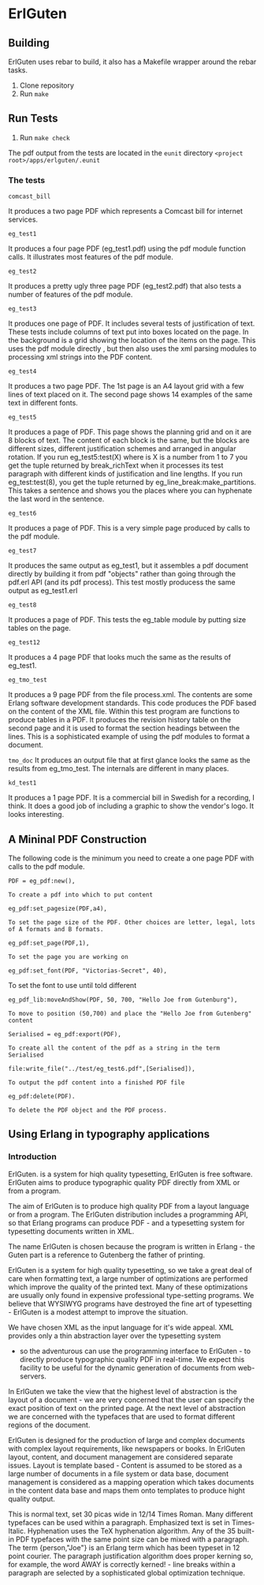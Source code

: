 
  
# ErlGuten

## Building

ErlGuten uses rebar to build, it also has a Makefile wrapper around the rebar tasks.

1. Clone repository
2. Run `make`

## Run Tests

1. Run `make check`

The pdf output from the tests are located in the `eunit` directory `<project root>/apps/erlguten/.eunit`

### The tests 

`comcast_bill`

It produces a two page PDF which represents a Comcast bill for internet services.

`eg_test1`

It  produces a four page PDF (eg_test1.pdf) using the pdf module function calls. It illustrates most features of the pdf module.

`eg_test2`

It produces a pretty ugly three page PDF (eg_test2.pdf) that also tests a number of features of the pdf module.

`eg_test3`

It produces one page of PDF. It includes several tests of justification of text. These tests include columns of text put into boxes located on the page. In the background is a grid showing the location of the items on the page. This uses the pdf module directly , but then also uses the xml parsing modules to processing xml strings into the PDF content.

`eg_test4`

It produces a two page PDF. The 1st page is an A4 layout grid with a few lines of text placed on it. The second page shows 14 examples of the same text in different fonts.

`eg_test5`

It produces a page of PDF. This page shows the planning grid and on it are 8 blocks of text. The content of each block is the same, but the blocks are different sizes, different justification schemes and arranged in angular rotation.
If you run eg_test5:test(X) where is X is a number from 1 to 7 you get the tuple returned by break_richText when it processes its test paragraph with different kinds of justification and line lengths. If you run eg_test:test(8), you get the tuple returned by eg_line_break:make_partitions. This takes a sentence and shows you the places where you can hyphenate the last word in the sentence.

`eg_test6`

It produces a page of PDF. This is a very simple page produced by calls to the pdf module.

`eg_test7`

It produces the same output as eg_test1, but it assembles a pdf document directly by building it from pdf "objects"
 rather than going through the pdf.erl API (and its pdf process). This test mostly producess the same output as eg_test1.erl

`eg_test8`

It produces a page of PDF. This tests the eg_table module by putting size tables on the page.

`eg_test12`

It produces a 4 page PDF that looks much the same as the results of eg_test1.

`eg_tmo_test`

It produces a 9 page PDF from the file process.xml. The contents are some Erlang software development standards. This code produces the PDF based on the content of the XML file. Within this test program are functions to produce tables in a PDF. It produces the revision history table on the second page and it is used to format the section headings between the lines. This is a sophisticated example of using the pdf modules to format a document.
 
`tmo_doc`
It produces an output file that at first glance looks the same as the results from eg_tmo_test. The internals are different in many places. 

`kd_test1`

It produces a 1 page PDF. It is a commercial bill in Swedish for a recording, I think. It does a good job of including a graphic to show the vendor's logo. It looks interesting.

## A Mininal PDF Construction

The following code is the minimum you need to create a one page PDF
with calls to the pdf module.

`PDF = eg_pdf:new(),`

    To create a pdf into which to put content

`eg_pdf:set_pagesize(PDF,a4),`

    To set the page size of the PDF. Other choices are letter, legal, lots of A formats and B formats.

`eg_pdf:set_page(PDF,1),`

    To set the page you are working on

`eg_pdf:set_font(PDF, "Victorias-Secret", 40),`

   To set the font to use until told different

`eg_pdf_lib:moveAndShow(PDF, 50, 700, "Hello Joe from Gutenburg"),`

    To move to position (50,700) and place the "Hello Joe from Gutenberg" content

`Serialised = eg_pdf:export(PDF),`

    To create all the content of the pdf as a string in the term Serialised

`file:write_file("../test/eg_test6.pdf",[Serialised]),`

    To output the pdf content into a finished PDF file

`eg_pdf:delete(PDF).`

    To delete the PDF object and the PDF process.

## Using Erlang in typography applications

### Introduction

ErlGuten.  is  a system  for  hiqh quality  typesetting,
ErlGuten  is  free software.   ErlGuten  aims  to produce  typographic
quality PDF directly from XML or from a program.

The aim of ErlGuten is to produce high quality PDF from a layout
language  or from  a program.   The ErlGuten  distribution  includes a
programming  API, so  that Erlang  programs can  produce PDF  -  and a
typesetting system for typesetting documents written in XML.

The  name  ErlGuten  is chosen  because  the program  is
written  in  Erlang  -  the  Guten part  is  a  reference  to
Gutenberg the father of printing.

ErlGuten is a  system for high quality typesetting,  so we take a
great  deal  of   care  when  formatting  text,  a   large  number  of
optimizations are  performed which improve the quality  of the printed
text.  Many of these optimizations are usually only found in expensive
professional type-setting programs.   We believe that WYSIWYG programs
have  destroyed the fine  art of  typesetting -  ErlGuten is  a modest
attempt to improve the situation.

We have  chosen XML as the  input language for  it's wide appeal.
XML provides only a thin abstraction layer over the typesetting system
- so the adventurous  can use the programming interface  to ErlGuten -
to directly  produce typographic quality PDF in  real-time.  We expect
this facility  to be  useful for the  dynamic generation  of documents
from web-servers.

In  ErlGuten  we  take  the   view  that  the  highest  level  of
abstraction  is  the layout  of  a  document  - we  are  very
concerned  that the user  can specify  the exact  position of
text on  the printed  page. At  the next level  of abstraction  we are
concerned with the typefaces that are used to format different regions
of the document.

ErlGuten  is designed  for the  production of  large  and complex
documents with  complex layout requirements,  like newspapers
or  books.    In  ErlGuten  layout,   content,  and  document
management  are  considered separate  issues.  Layout is  template
based -  Content is  assumed to  be stored as  a large  number of
documents in  a file  system or data  base, document  management is
considered  as  a mapping  operation  which  takes  documents in  the
content  data base  and  maps  them onto  templates  to produce  hight
quality output.

This  is normal text,  set 30  picas wide  in 12/14  Times Roman.
Many   different   typefaces  can   be   used   within  a   paragraph.
Emphasized text is set in Times-Italic.  Hyphenation uses the
TeX hyphenation algorithm.  Any of  the 35 built-in PDF typefaces with
the  same  point  size  can  be  mixed with  a  paragraph.   The  term
{person,"Joe"} is  an Erlang term which  has been typeset
in 12  point courier.  The  paragraph justification algorithm
does  proper  kerning  so,  for  example, the  word  AWAY  is
correctly kerned!  - line breaks  within a paragraph are selected by a
sophisticated global optimization technique.


